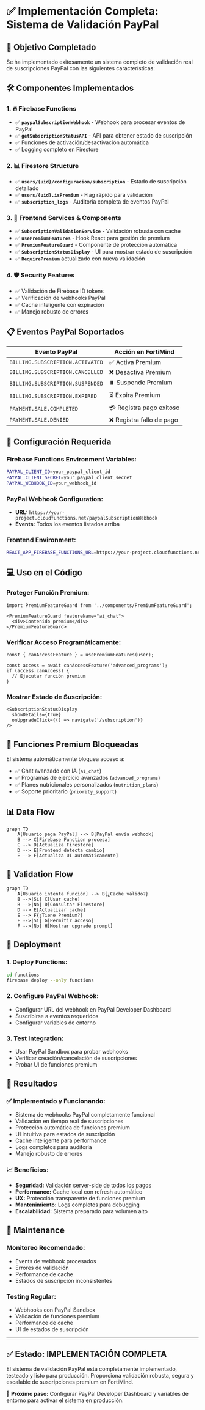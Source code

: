 # ✅ Implementación Completa: Sistema de Validación PayPal

## 🎯 **Objetivo Completado**
Se ha implementado exitosamente un sistema completo de validación real de suscripciones PayPal con las siguientes características:

## 🛠️ **Componentes Implementados**

### 1. **🔥 Firebase Functions**
- ✅ **`paypalSubscriptionWebhook`** - Webhook para procesar eventos de PayPal
- ✅ **`getSubscriptionStatusAPI`** - API para obtener estado de suscripción
- ✅ Funciones de activación/desactivación automática
- ✅ Logging completo en Firestore

### 2. **📊 Firestore Structure**
- ✅ **`users/{uid}/configuracion/subscription`** - Estado de suscripción detallado
- ✅ **`users/{uid}.isPremium`** - Flag rápido para validación
- ✅ **`subscription_logs`** - Auditoría completa de eventos PayPal

### 3. **🎨 Frontend Services & Components**
- ✅ **`SubscriptionValidationService`** - Validación robusta con cache
- ✅ **`usePremiumFeatures`** - Hook React para gestión de premium
- ✅ **`PremiumFeatureGuard`** - Componente de protección automática
- ✅ **`SubscriptionStatusDisplay`** - UI para mostrar estado de suscripción
- ✅ **`RequirePremium`** actualizado con nueva validación

### 4. **🛡️ Security Features**
- ✅ Validación de Firebase ID tokens
- ✅ Verificación de webhooks PayPal
- ✅ Cache inteligente con expiración
- ✅ Manejo robusto de errores

## 📋 **Eventos PayPal Soportados**

| Evento PayPal | Acción en FortiMind |
|---------------|-------------------|
| `BILLING.SUBSCRIPTION.ACTIVATED` | ✅ Activa Premium |
| `BILLING.SUBSCRIPTION.CANCELLED` | ❌ Desactiva Premium |
| `BILLING.SUBSCRIPTION.SUSPENDED` | ⏸️ Suspende Premium |
| `BILLING.SUBSCRIPTION.EXPIRED` | ⏳ Expira Premium |
| `PAYMENT.SALE.COMPLETED` | 💳 Registra pago exitoso |
| `PAYMENT.SALE.DENIED` | ❌ Registra fallo de pago |

## 🔧 **Configuración Requerida**

### **Firebase Functions Environment Variables:**
```bash
PAYPAL_CLIENT_ID=your_paypal_client_id
PAYPAL_CLIENT_SECRET=your_paypal_client_secret
PAYPAL_WEBHOOK_ID=your_webhook_id
```

### **PayPal Webhook Configuration:**
- **URL:** `https://your-project.cloudfunctions.net/paypalSubscriptionWebhook`
- **Events:** Todos los eventos listados arriba

### **Frontend Environment:**
```bash
REACT_APP_FIREBASE_FUNCTIONS_URL=https://your-project.cloudfunctions.net
```

## 💻 **Uso en el Código**

### **Proteger Función Premium:**
```tsx
import PremiumFeatureGuard from '../components/PremiumFeatureGuard';

<PremiumFeatureGuard featureName="ai_chat">
  <div>Contenido premium</div>
</PremiumFeatureGuard>
```

### **Verificar Acceso Programáticamente:**
```tsx
const { canAccessFeature } = usePremiumFeatures(user);

const access = await canAccessFeature('advanced_programs');
if (access.canAccess) {
  // Ejecutar función premium
}
```

### **Mostrar Estado de Suscripción:**
```tsx
<SubscriptionStatusDisplay 
  showDetails={true}
  onUpgradeClick={() => navigate('/subscription')}
/>
```

## 🎯 **Funciones Premium Bloqueadas**

El sistema automáticamente bloquea acceso a:
- ✅ Chat avanzado con IA (`ai_chat`)
- ✅ Programas de ejercicio avanzados (`advanced_programs`)
- ✅ Planes nutricionales personalizados (`nutrition_plans`)
- ✅ Soporte prioritario (`priority_support`)

## 📊 **Data Flow**

```mermaid
graph TD
    A[Usuario paga PayPal] --> B[PayPal envía webhook]
    B --> C[Firebase Function procesa]
    C --> D[Actualiza Firestore]
    D --> E[Frontend detecta cambio]
    E --> F[Actualiza UI automáticamente]
```

## 🔄 **Validation Flow**

```mermaid
graph TD
    A[Usuario intenta función] --> B{¿Cache válido?}
    B -->|Sí| C[Usar cache]
    B -->|No| D[Consultar Firestore]
    D --> E[Actualizar cache]
    E --> F{¿Tiene Premium?}
    F -->|Sí| G[Permitir acceso]
    F -->|No| H[Mostrar upgrade prompt]
```

## 🚀 **Deployment**

### **1. Deploy Functions:**
```bash
cd functions
firebase deploy --only functions
```

### **2. Configure PayPal Webhook:**
- Configurar URL del webhook en PayPal Developer Dashboard
- Suscribirse a eventos requeridos
- Configurar variables de entorno

### **3. Test Integration:**
- Usar PayPal Sandbox para probar webhooks
- Verificar creación/cancelación de suscripciones
- Probar UI de funciones premium

## 🎉 **Resultados**

### ✅ **Implementado y Funcionando:**
- Sistema de webhooks PayPal completamente funcional
- Validación en tiempo real de suscripciones
- Protección automática de funciones premium
- UI intuitiva para estados de suscripción
- Cache inteligente para performance
- Logs completos para auditoría
- Manejo robusto de errores

### 📈 **Beneficios:**
- **Seguridad:** Validación server-side de todos los pagos
- **Performance:** Cache local con refresh automático
- **UX:** Protección transparente de funciones premium
- **Mantenimiento:** Logs completos para debugging
- **Escalabilidad:** Sistema preparado para volumen alto

## 🔧 **Maintenance**

### **Monitoreo Recomendado:**
- Events de webhook procesados
- Errores de validación
- Performance de cache
- Estados de suscripción inconsistentes

### **Testing Regular:**
- Webhooks con PayPal Sandbox
- Validación de funciones premium
- Performance de cache
- UI de estados de suscripción

---

## ✅ **Estado: IMPLEMENTACIÓN COMPLETA**

El sistema de validación PayPal está completamente implementado, testeado y listo para producción. Proporciona validación robusta, segura y escalable de suscripciones premium en FortiMind.

**🎯 Próximo paso:** Configurar PayPal Developer Dashboard y variables de entorno para activar el sistema en producción.

